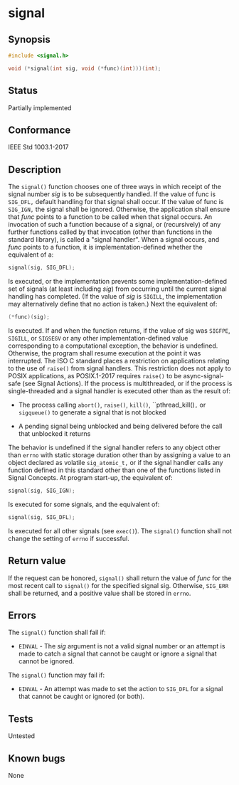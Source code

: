 # signal

## Synopsis

```c
#include <signal.h>

void (*signal(int sig, void (*func)(int)))(int);
```

## Status

Partially implemented

## Conformance

IEEE Std 1003.1-2017

## Description

The `signal()` function chooses one of three ways in which receipt of the signal number _sig_ is to be subsequently
handled. If the value of func is `SIG_DFL,` default handling for that signal shall occur. If the value of func is
`SIG_IGN,` the signal shall be ignored. Otherwise, the application shall ensure that _func_ points to a function to be
called when that signal occurs. An invocation of such a function because of a signal, or (recursively) of any further
functions called by that invocation (other than functions in the standard library), is called a "signal handler". When
a signal occurs, and _func_ points to a function, it is implementation-defined whether the equivalent of a:

```c
signal(sig, SIG_DFL);
```

Is executed, or the implementation prevents some implementation-defined set of signals (at least including _sig_) from
occurring until the current signal handling has completed. (If the value of _sig_ is `SIGILL`, the implementation may
alternatively define that no action is taken.) Next the equivalent of:

```c
(*func)(sig);
```

Is executed. If and when the function returns, if the value of sig was `SIGFPE`, `SIGILL`, or `SIGSEGV` or any other
implementation-defined value corresponding to a computational exception, the behavior is undefined. Otherwise, the
program shall resume execution at the point it was interrupted. The ISO C standard places a restriction on applications
relating to the use of `raise()` from signal handlers. This restriction does not apply to POSIX applications, as
POSIX.1-2017 requires `raise()` to be async-signal-safe (see Signal Actions).
If the process is multithreaded, or if the process is
single-threaded and a signal handler is executed other than as the result of:

* The process calling `abort()`, `raise()`, `kill()`, ``pthread_kill()`,` or `sigqueue()` to generate a signal that
is not blocked

* A pending signal being unblocked and being delivered before the call that unblocked it returns

The behavior is undefined if the signal handler refers to any object
other than `errno` with static storage duration other than by assigning a value to an object declared as
volatile `sig_atomic_t,` or if the signal handler calls any function defined in this standard other than one of the
functions listed in Signal Concepts.
At program start-up, the equivalent of:

```c
signal(sig, SIG_IGN);
```

Is executed for some signals, and the equivalent of:

```c
signal(sig, SIG_DFL);
```

Is executed for all other signals (see `exec()`).
The `signal()` function shall not change the setting of `errno` if successful.

## Return value

If the request can be honored, `signal()` shall return the value of _func_ for the most recent call to `signal()`
for the specified signal sig. Otherwise, `SIG_ERR` shall be returned, and a positive value shall be stored in `errno`.

## Errors

The `signal()` function shall fail if:

* `EINVAL` - The _sig_ argument is not a valid signal number or an attempt is made to catch a signal that cannot be
caught or ignore a signal that cannot be ignored.

The `signal()` function may fail if:

* `EINVAL` - An attempt was made to set the action to `SIG_DFL` for a signal that cannot be caught or ignored (or both).

## Tests

Untested

## Known bugs

None
